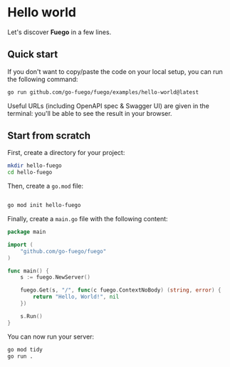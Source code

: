 # Hello world

Let's discover **Fuego** in a few lines.

## Quick start

If you don't want to copy/paste the code on your local setup, you can run the following command:

```bash
go run github.com/go-fuego/fuego/examples/hello-world@latest
```

Useful URLs (including OpenAPI spec & Swagger UI) are given in the terminal: you'll be able to see the result in your browser.

## Start from scratch

First, create a directory for your project:

```bash
mkdir hello-fuego
cd hello-fuego
```

Then, create a `go.mod` file:

```bash

go mod init hello-fuego
```

Finally, create a `main.go` file with the following content:

```go
package main

import (
	"github.com/go-fuego/fuego"
)

func main() {
	s := fuego.NewServer()

	fuego.Get(s, "/", func(c fuego.ContextNoBody) (string, error) {
		return "Hello, World!", nil
	})

	s.Run()
}
```

You can now run your server:

```bash
go mod tidy
go run .
```
